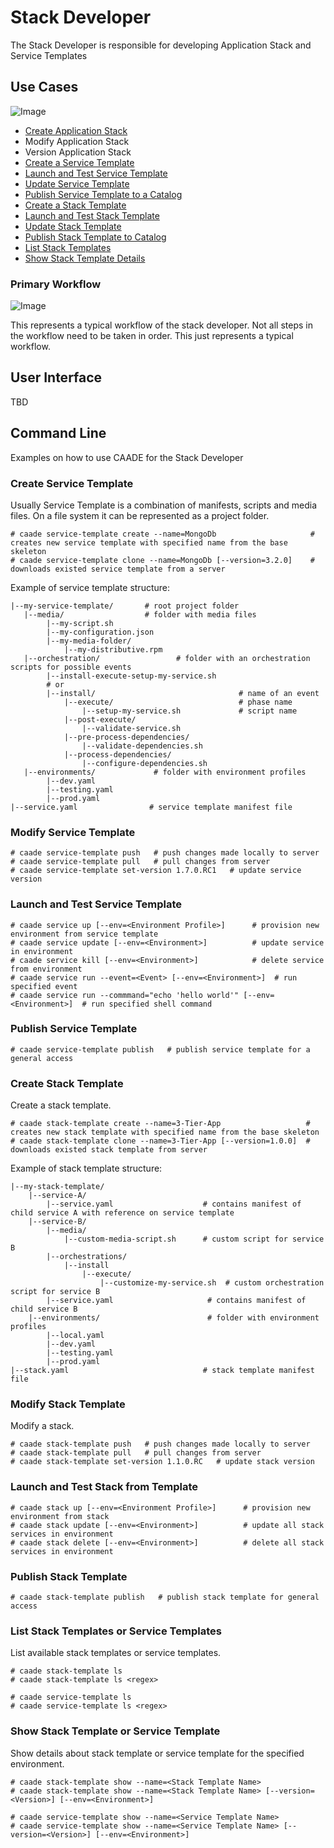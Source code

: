 # Stack Developer
The Stack Developer is responsible for developing Application Stack and Service Templates

## Use Cases
![Image](UseCases.png)
* [Create Application Stack](#create-application-stack)
* Modify Application Stack
* Version Application Stack
* [Create a Service Template](#create-service-template)
* [Launch and Test Service Template](#launch-and-test-service-template)
* [Update Service Template](#modify-service-template)
* [Publish Service Template to a Catalog](#publish-service-template)
* [Create a Stack Template](#create-stack-teemplate)
* [Launch and Test Stack Template](#launch-and-test-stack-from-template)
* [Update Stack Template](#modify-stack-template)
* [Publish Stack Template to Catalog](#publish-stack-template)
* [List Stack Templates](#list-stack-templates-or-service-templates)
* [Show Stack Template Details](#show-stack-template-or-service-template)

### Primary Workflow

![Image](PrimaryWorkflow.png)

This represents a typical workflow of the stack developer. Not all steps in the workflow need 
to be taken in order. This just represents a typical workflow.

## User Interface
TBD

## Command Line
Examples on how to use CAADE for the Stack Developer

### Create Service Template

Usually Service Template is a combination of manifests, scripts and media files.
On a file system it can be represented as a project folder.

```
# caade service-template create --name=MongoDb                     # creates new service template with specified name from the base skeleton
# caade service-template clone --name=MongoDb [--version=3.2.0]    # downloads existed service template from a server
```

Example of service template structure:
```text
|--my-service-template/       # root project folder
   |--media/                  # folder with media files
        |--my-script.sh
        |--my-configuration.json
        |--my-media-folder/
            |--my-distributive.rpm
   |--orchestration/                 # folder with an orchestration scripts for possible events
        |--install-execute-setup-my-service.sh
        # or
        |--install/                                # name of an event
            |--execute/                            # phase name
                |--setup-my-service.sh             # script name
            |--post-execute/
                |--validate-service.sh
            |--pre-process-dependencies/
                |--validate-dependencies.sh
            |--process-dependencies/
                |--configure-dependencies.sh
   |--environments/             # folder with environment profiles
        |--dev.yaml
        |--testing.yaml
        |--prod.yaml
|--service.yaml                # service template manifest file
```

### Modify Service Template
```
# caade service-template push   # push changes made locally to server
# caade service-template pull   # pull changes from server
# caade service-template set-version 1.7.0.RC1   # update service version
```

### Launch and Test Service Template
```
# caade service up [--env=<Environment Profile>]      # provision new environment from service template
# caade service update [--env=<Environment>]          # update service in environment
# caade service kill [--env=<Environment>]            # delete service from environment
# caade service run --event=<Event> [--env=<Environment>]  # run specified event
# caade service run --commmand="echo 'hello world'" [--env=<Environment>]  # run specified shell command
```

### Publish Service Template
```
# caade service-template publish   # publish service template for a general access
```

### Create Stack Template
Create a stack template.
```
# caade stack-template create --name=3-Tier-App                   # creates new stack template with specified name from the base skeleton
# caade stack-template clone --name=3-Tier-App [--version=1.0.0]  # downloads existed stack template from server
```

Example of stack template structure:
```text
|--my-stack-template/
    |--service-A/
        |--service.yaml                    # contains manifest of child service A with reference on service template
    |--service-B/
        |--media/
            |--custom-media-script.sh      # custom script for service B
        |--orchestrations/
            |--install
                |--execute/
                    |--customize-my-service.sh  # custom orchestration script for service B
        |--service.yaml                     # contains manifest of child service B
    |--environments/                        # folder with environment profiles
        |--local.yaml
        |--dev.yaml
        |--testing.yaml
        |--prod.yaml
|--stack.yaml                              # stack template manifest file
```

### Modify Stack Template
Modify a stack.
```
# caade stack-template push   # push changes made locally to server
# caade stack-template pull   # pull changes from server
# caade stack-template set-version 1.1.0.RC   # update stack version
```

### Launch and Test Stack from Template
```
# caade stack up [--env=<Environment Profile>]      # provision new environment from stack
# caade stack update [--env=<Environment>]          # update all stack services in environment
# caade stack delete [--env=<Environment>]          # delete all stack services in environment
```

### Publish Stack Template
```
# caade stack-template publish   # publish stack template for general access
```

### List Stack Templates or Service Templates
List available stack templates or service templates.
```
# caade stack-template ls
# caade stack-template ls <regex>

# caade service-template ls
# caade service-template ls <regex>
```

### Show Stack Template or Service Template
Show details about stack template or service template for the specified environment.
```
# caade stack-template show --name=<Stack Template Name>
# caade stack-template show --name=<Stack Template Name> [--version=<Version>] [--env=<Environment>]

# caade service-template show --name=<Service Template Name>
# caade service-template show --name=<Service Template Name> [--version=<Version>] [--env=<Environment>]
```
